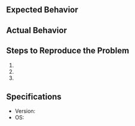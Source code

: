 ## Expected Behavior

## Actual Behavior

## Steps to Reproduce the Problem

  1.
  1.
  1.

## Specifications

  - Version:
  - OS: